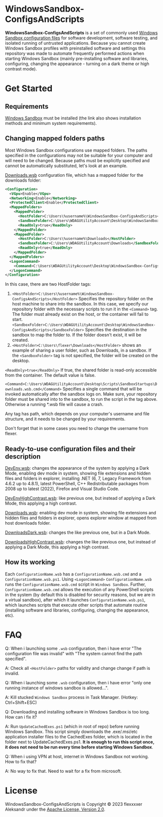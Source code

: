 # WindowsSandbox-ConfigsAndScripts
**WindowsSandbox-ConfigsAndScripts** is a set of commonly used [Windows Sandbox 
configuration files](https://learn.microsoft.com/en-us/windows/security/threat-protection/windows-sandbox/windows-sandbox-configure-using-wsb-file) 
for software development, software testing, and isolated running of untrusted applications.
Because you cannot create Windows Sandbox profiles with preinstalled software and settings 
this repository was made to automate frequently performed actions when starting Windows Sandbox
(mainly pre-installing software and libraries, configuring, changing the appearance - turning on 
a dark theme or high contrast mode).

# Get Started
## Requirements
[Windows Sandbox](https://learn.microsoft.com/en-us/windows/security/threat-protection/windows-sandbox/windows-sandbox-overview)
must be installed (the link also shows installation methods and minimum system requirements).

## Changing mapped folders paths
Most Windows Sandbox configurations use mapped folders. The paths specified in the configurations may not be 
suitable for your computer and will need to be changed. Because paths must be explicitly specified and cannot be 
automatically substituted, let's look at an example.

[Downloads.wsb](https://github.com/flexxxxer/WindowsSandbox-ConfigsAndScripts/blob/master/Downloads.wsb) 
configuration file, which has a mapped folder for the downloads folder:
```xml
<Configuration>
  <VGpu>Enable</VGpu>
  <Networking>Enable</Networking>
  <ProtectedClient>Enable</ProtectedClient>
  <MappedFolders>
    <MappedFolder>
      <HostFolder>C:\Users\%username%\WindowsSandbox-ConfigsAndScripts</HostFolder>
      <SandboxFolder>C:\Users\WDAGUtilityAccount\Desktop\WindowsSandbox-ConfigsAndScripts</SandboxFolder>
      <ReadOnly>true</ReadOnly>
    </MappedFolder>
    <MappedFolder>
      <HostFolder>C:\Users\%username%\Downloads</HostFolder>
      <SandboxFolder>C:\Users\WDAGUtilityAccount\Downloads</SandboxFolder>
      <ReadOnly>true</ReadOnly>
    </MappedFolder>
  </MappedFolders>
  <LogonCommand>
    <Command>C:\Users\WDAGUtilityAccount\Desktop\WindowsSandbox-ConfigsAndScripts\SandboxStartups\Downloads.wsb.cmd</Command>
  </LogonCommand>
</Configuration>
```
In this case, there are two HostFolder tags: 
1. `<HostFolder>C:\Users\%username%\WindowsSandbox-ConfigsAndScripts</HostFolder>`
Specifies the repository folder on the host machine to share into the sandbox. In this case, we specify our 
repository folder with the necessary scripts to run it in the `<Command>` tag. The folder must already exist on the host, 
or the container will fail to start. 
`<SandboxFolder>C:\Users\WDAGUtilityAccount\Desktop\WindowsSandbox-ConfigsAndScripts</SandboxFolder>`
Specifies the destination in the sandbox to map the folder to. If the folder doesn't exist, it will be created.
2. `<HostFolder>C:\Users\flexer\Downloads</HostFolder>` shows an example of sharing a user folder, such as Downloads, 
in a sandbox. If the `<SandboxFolder>` tag is not specified, the folder will be created on the desktop.

`<ReadOnly>true</ReadOnly>`
If true, the shared folder is read-only accessible from the container. The default value is false.

`<Command>C:\Users\WDAGUtilityAccount\Desktop\Scripts\SandboxStartups\Downloads.wsb.cmd</Command>`
Specifies a single command that will be invoked automatically after the sandbox logs on.
Make sure, your repository folder must be shared into to the sandbox, to run the script in the tag above. Otherwise a running *.wsb file 
will cause a crash.

Any <HostFolder> tag has path, which depends on your computer's username and file structure, and it needs to be changed by your requirements.

Don't forget that in some cases you need to change the username from flexer. 

## Ready-to-use configuration files and their description
[DevEnv.wsb](https://github.com/flexxxxer/WindowsSandbox-ConfigsAndScripts/blob/master/DevEnv.wsb): changes the
appearance of the system by applying a Dark Mode, enabling dev mode in system, showing file extensions and hidden
files and folders in explorer, installing .NET (6, 7, Legacy Framework from 4.6.2 up to 4.8.1), latest PowerShell,
C++ Redistributable packages from 2008 up to latest (2022), Firefox and Visual Studio Code.

[DevEnvHighContrast.wsb](https://github.com/flexxxxer/WindowsSandbox-ConfigsAndScripts/blob/master/DevEnvHighContrast.wsb): 
like previous one, but instead of applying a Dark Mode, this applying a high contrast.

[Downloads.wsb](https://github.com/flexxxxer/WindowsSandbox-ConfigsAndScripts/blob/master/Downloads.wsb): 
enabling dev mode in system, showing file extensions and hidden
files and folders in explorer, opens explorer window at mapped from host downloads folder.

[DownloadsDark.wsb](https://github.com/flexxxxer/WindowsSandbox-ConfigsAndScripts/blob/master/DownloadsDark.wsb): changes the
like previous one, but in a Dark Mode.

[DownloadsHighContrast.wsb](https://github.com/flexxxxer/WindowsSandbox-ConfigsAndScripts/blob/master/DownloadsHighContrast.wsb): changes the
like previous one, but instead of applying a Dark Mode, this applying a high contrast.

## How its working
Each `ConfigurationName.wsb` has a `ConfigurationName.wsb.cmd` and a `ConfigurationName.wsb.ps1`. Using `<LogonCommand>`
`ConfigurationName.wsb` runs the `ConfigurationName.wsb.cmd` script in `Windows Sandbox`. Further, 
`ConfigurationName.wsb.cmd` allows the execution of any PowerShell scripts in the system (by default this is 
disabled for security reasons, but we are in a virtual sandbox), after which it launches `ConfigurationName.wsb.ps1`, 
which launches scripts that execute other scripts that automate routine (installing software and libraries, 
configuring, changing the appearance, etc).

# FAQ
Q: When i launching some `.wsb` configuration, then i have error "The configuration file was invalid" with 
"The system cannot find the path specified".

A: Check all `<HostFolder>` paths for validity and change change if path is invalid.

Q: When i launching some `.wsb` configuration, then i have error "only one running instance of windows sandbox is allowed...".

A: Kill stucked `Windows Sandbox` process in Task Manager. (Hotkey: Ctrl+Shift+ESC)

Q: Downloading and installing software in Windows Sandbox is too long. How can i fix it?

A: Run `UpdateCachedExes.ps1` (which in root of repo) before running Windows Sandbox. This script simply 
downloads the .exe/.msi/etc application installer files to the CachedExes folder, which is located in the folder 
next to UpdateCachedExes.ps1. **It is enough to run this script once, it does not need to be run every time before 
starting Windows Sandbox**.

Q: When i using VPN at host, internet in Windows Sandbox not working. How to fix that?

A: No way to fix that. Need to wait for a fix from microsoft.

# License
WindowsSandbox-ConfigsAndScripts is Copyright © 2023 flexxxxer Aleksandr under the [Apache License, Version 2.0](https://github.com/flexxxxer/WindowsSandbox-ConfigsAndScripts/blob/master/LICENSE.txt).
